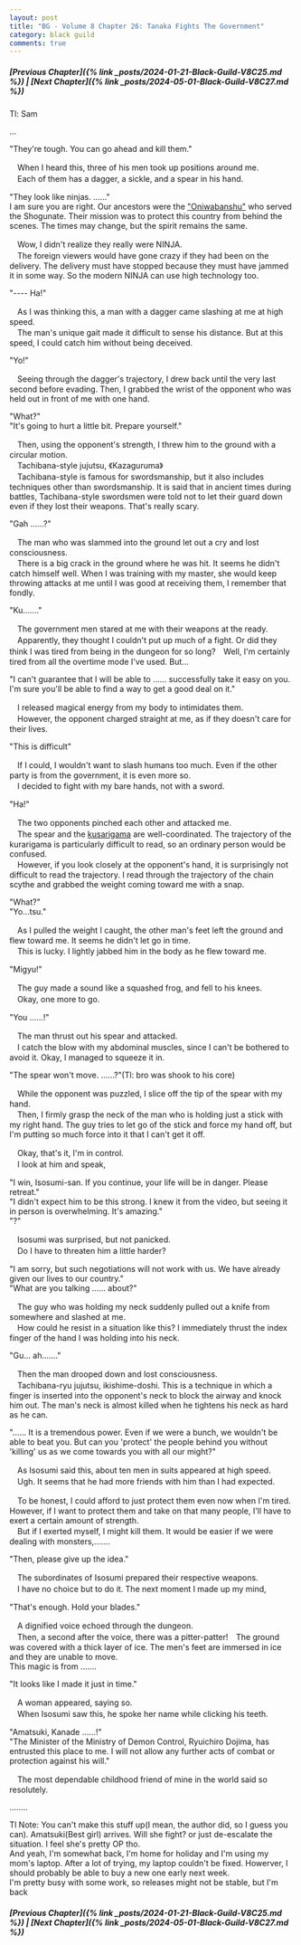 ```yaml
---
layout: post
title: "BG - Volume 8 Chapter 26: Tanaka Fights The Government"
category: black guild
comments: true
---
```


##### [Previous Chapter]({% link _posts/2024-01-21-Black-Guild-V8C25.md %}) \| [Next Chapter]({% link _posts/2024-05-01-Black-Guild-V8C27.md %})


Tl: Sam


…




"They're tough. 
You can go ahead and kill them."

　When I heard this, three of his men took up positions around me.    
　Each of them has a dagger, a sickle, and a spear in his hand.

"They look like ninjas. ......"      
I am sure you are right. Our ancestors were the ["Oniwabanshu"]( https://en.wikipedia.org/wiki/Oniwaban ) who served the Shogunate. Their mission was to protect this country from behind the scenes. The times may change, but the spirit remains the same.

　Wow, I didn't realize they really were NINJA.    
　The foreign viewers would have gone crazy if they had been on the delivery. The delivery must have stopped because they must have jammed it in some way. So the modern NINJA can use high technology too.
<!--more-->

"---- Ha!"

　As I was thinking this, a man with a dagger came slashing at me at high speed.     
　The man's unique gait made it difficult to sense his distance. But at this speed, I could catch him without being deceived.

"Yo!"

　Seeing through the dagger's trajectory, I drew back until the very last second before evading. Then, I grabbed the wrist of the opponent who was held out in front of me with one hand.

"What?"     
"It's going to hurt a little bit. Prepare yourself."

　Then, using the opponent's strength, I threw him to the ground with a circular motion.      
　Tachibana-style jujutsu, 《Kazaguruma》      
　Tachibana-style is famous for swordsmanship, but it also includes techniques other than swordsmanship. 
It is said that in ancient times during battles, Tachibana-style swordsmen were told not to let their guard down even if they lost their weapons. That's really scary.

"Gah ......?"

　The man who was slammed into the ground let out a cry and lost consciousness.     
　There is a big crack in the ground where he was hit. It seems he didn't catch himself well. When I was training with my master, she would keep throwing attacks at me until I was good at receiving them, I remember that fondly.

"Ku......."

　The government men stared at me with their weapons at the ready.       
　Apparently, they thought I couldn't put up much of a fight. Or did they think I was tired from being in the dungeon for so long?　Well, I'm certainly tired from all the overtime mode I've used. But...

"I can't guarantee that I will be able to ...... successfully take it easy on you. I'm sure you'll be able to find a way to get a good deal on it."

　I released magical energy from my body to intimidates them.      
　However, the opponent charged straight at me, as if they doesn't care for their lives. 

"This is difficult" 

　If I could, I wouldn't want to slash humans too much. 
Even if the other party is from the government, it is even more so.     
　I decided to fight with my bare hands, not with a sword.

"Ha!"

　The two opponents pinched each other and attacked me.     
　The spear and the [kusarigama]( https://en.wikipedia.org/wiki/Kusarigama) are well-coordinated. The trajectory of the kurarigama is particularly difficult to read, so an ordinary person would be confused.     
　However, if you look closely at the opponent's hand, it is surprisingly not difficult to read the trajectory. I read through the trajectory of the chain scythe and grabbed the weight coming toward me with a snap.

"What?"    
"Yo...tsu."

　As I pulled the weight I caught, the other man's feet left the ground and flew toward me. It seems he didn't let go in time.    
　This is lucky. I lightly jabbed him in the body as he flew toward me.

"Migyu!"

　The guy made a sound like a squashed frog, and fell to his knees.      
　Okay, one more to go.

"You ......!"

　The man thrust out his spear and attacked.     
　I catch the blow with my abdominal muscles, since I can't be bothered to avoid it. Okay, I managed to squeeze it in.

"The spear won't move. ......?"(Tl: bro was shook to his core)

　While the opponent was puzzled, I slice off the tip of the spear with my hand.     
　Then, I firmly grasp the neck of the man who is holding just a stick with my right hand. The guy tries to let go of the stick and force my hand off, but I'm putting so much force into it that I can't get it off.   

<div data-nat="424166"></div>

　Okay, that's it, I'm in control.    
　I look at him and speak,

"I win, Isosumi-san. If you continue, your life will be in danger. Please retreat."     
"I didn't expect him to be this strong. I knew it from the video, but seeing it in person is overwhelming. It's amazing."      
"?"

　Isosumi was surprised, but not panicked.      
　Do I have to threaten him a little harder?

"I am sorry, but such negotiations will not work with us. We have already given our lives to our country."    
"What are you talking ...... about?"

　The guy who was holding my neck suddenly pulled out a knife from somewhere and slashed at me.      
　How could he resist in a situation like this? I immediately thrust the index finger of the hand I was holding into his neck.

"Gu... ah......."

　Then the man drooped down and lost consciousness.     
　Tachibana-ryu jujutsu, ikishime-doshi. This is a technique in which a finger is inserted into the opponent's neck to block the airway and knock him out. The man's neck is almost killed when he tightens his neck as hard as he can.

"...... It is a tremendous power. Even if we were a bunch, we wouldn't be able to beat you. But can you 'protect' the people behind you without 'killing' us as we come towards you with all our might?"

　As Isosumi said this, about ten men in suits appeared at high speed.     
　Ugh. It seems that he had more friends with him than I had expected.

　To be honest, I could afford to just protect them even now when I'm tired. However, if I want to protect them and take on that many people, I'll have to exert a certain amount of strength.    
　But if I exerted myself, I might kill them. It would be easier if we were dealing with monsters,.......

"Then, please give up the idea."

　The subordinates of Isosumi prepared their respective weapons.     
　I have no choice but to do it. The next moment I made up my mind,

"That's enough. Hold your blades."

　A dignified voice echoed through the dungeon.     
　Then, a second after the voice, there was a pitter-patter!　The ground was covered with a thick layer of ice. The men's feet are immersed in ice and they are unable to move.    
This magic is from .......

"It looks like I made it just in time."

　A woman appeared, saying so.      
　When Isosumi saw this, he spoke her name while clicking his teeth.

"Amatsuki, Kanade ......!"     
"The Minister of the Ministry of Demon Control, Ryuichiro Dojima, has entrusted this place to me. I will not allow any further acts of combat or protection against his will."

　The most dependable childhood friend of mine in the world said so resolutely.


........

Tl Note: You can't make this stuff up(I mean, the author did, so I guess you can). Amatsuki(Best girl) arrives. Will she fight? or just de-escalate the situation. I feel she's pretty OP tho.     
And yeah, I'm somewhat back, I'm home for holiday and I'm using my mom's laptop. After a lot of trying, my laptop couldn't be fixed. Howerver, I should probably be able to buy a new one early next week.    
I'm pretty busy with some work, so releases might not be stable, but I'm back



##### [Previous Chapter]({% link _posts/2024-01-21-Black-Guild-V8C25.md %}) \| [Next Chapter]({% link _posts/2024-05-01-Black-Guild-V8C27.md %})

